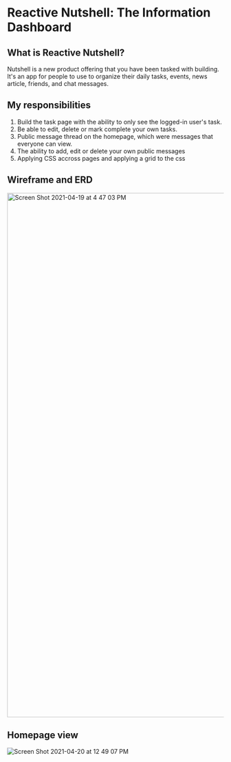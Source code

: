 # Reactive Nutshell: The Information Dashboard

## What is Reactive Nutshell?

Nutshell is a new product offering that you have been tasked with building. It's an app for people to use to organize their daily tasks, events, news article, friends, and chat messages.

## My responsibilities

1. Build the task page with the ability to only see the logged-in user's task.
1. Be able to edit, delete or mark complete your own tasks.
1. Public message thread on the homepage, which were messages that everyone can view.
1. The ability to add, edit or delete your own public messages
1. Applying CSS accross pages and applying a grid to the css

## Wireframe and ERD

<img width="1221" alt="Screen Shot 2021-04-19 at 4 47 03 PM" src="https://user-images.githubusercontent.com/78938657/115434345-97653e00-a1d6-11eb-9c7d-0625e8ab2887.png">

## Homepage view

![Screen Shot 2021-04-20 at 12 49 07 PM](https://user-images.githubusercontent.com/78938657/115434603-e27f5100-a1d6-11eb-9293-584395263a1c.png)


